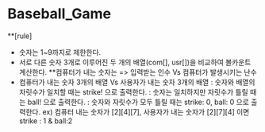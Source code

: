 # Baseball_Game
**[rule]
- 숫자는 1~9까지로 제한한다.
- 서로 다른 숫자 3개로 이루어진 두 개의 배열(com[], usr[])을 비교하여 볼카운트 계산한다.
   **컴퓨터가 내는 숫자는  => 입력받는 인수 Vs 컴퓨터가 발생시키는 난수
- 컴퓨터가 내는 숫자 3개의 배열 Vs 사용자가 내는 숫자 3개의 배열
  : 숫자와 배열의 자릿수가 일치할 때는 strike! 으로 출력한다.
   : 숫자는 일치하지만 자릿수가 틀릴 때는 ball! 으로 출력한다.
  : 숫자와 자릿수가 모두 틀릴 때는 strike: 0, ball: 0 으로 출력한다.
  ex) 컴퓨터 내는 숫자가 [2][4][7], 사용자가 내는 숫자가 [2][7][4] 이면 strike : 1 & ball:2
